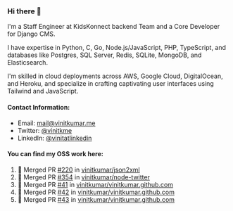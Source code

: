### Hi there 👋

I'm a Staff Engineer at KidsKonnect backend Team and a Core Developer for Django CMS.

I have expertise in Python, C, Go, Node.js/JavaScript, 
PHP, TypeScript, and databases like Postgres, SQL Server, Redis, 
SQLite, MongoDB, and Elasticsearch. 

I'm skilled in cloud deployments across AWS, Google Cloud, 
DigitalOcean, and Heroku, and specialize in crafting captivating 
user interfaces using Tailwind and JavaScript. 

#### Contact Information:

- Email: <a href="mailto:mail@vinitkumar.me">mail@vinitkumar.me</a>
- Twitter: [@vinitkme](https://twitter.com/vinitkme)
- LinkedIn: [@vinitatlinkedin](https://www.linkedin.com/in/vinitatlinkedin/)  

#### You can find my OSS work here:

<!--START_SECTION:activity-->
1. 🎉 Merged PR [#220](https://github.com/vinitkumar/json2xml/pull/220) in [vinitkumar/json2xml](https://github.com/vinitkumar/json2xml)
2. 🎉 Merged PR [#354](https://github.com/vinitkumar/node-twitter/pull/354) in [vinitkumar/node-twitter](https://github.com/vinitkumar/node-twitter)
3. 🎉 Merged PR [#41](https://github.com/vinitkumar/vinitkumar.github.com/pull/41) in [vinitkumar/vinitkumar.github.com](https://github.com/vinitkumar/vinitkumar.github.com)
4. 🎉 Merged PR [#42](https://github.com/vinitkumar/vinitkumar.github.com/pull/42) in [vinitkumar/vinitkumar.github.com](https://github.com/vinitkumar/vinitkumar.github.com)
5. 🎉 Merged PR [#43](https://github.com/vinitkumar/vinitkumar.github.com/pull/43) in [vinitkumar/vinitkumar.github.com](https://github.com/vinitkumar/vinitkumar.github.com)
<!--END_SECTION:activity-->
